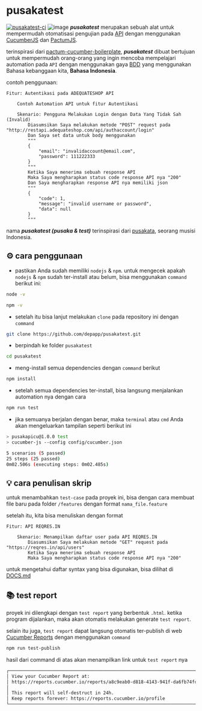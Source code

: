 
# pusakatest

[![pusakatest-ci](https://github.com/depapp/pusakatest/actions/workflows/ci.yml/badge.svg?branch=main)](https://github.com/depapp/pusakatest/actions/workflows/ci.yml)
![image](https://user-images.githubusercontent.com/6134774/180157241-726742b6-f3fa-44f0-ade1-88b27b4a02a8.png)
_**pusakatest**_ merupakan sebuah alat untuk mempermudah otomatisasi pengujian pada [API](https://id.wikipedia.org/wiki/Antarmuka_pemrograman_aplikasi) dengan menggunakan [CucumberJS](https://github.com/cucumber/cucumber-js) dan [PactumJS](https://pactumjs.github.io/).

terinspirasi dari [pactum-cucumber-boilerplate](https://github.com/pactumjs/pactum-cucumber-boilerplate), _**pusakatest**_ dibuat bertujuan untuk mempermudah orang-orang yang ingin mencoba mempelajari automation pada `API` dengan menggunakan gaya [BDD](https://en.wikipedia.org/wiki/Behavior-driven_development) yang menggunakan Bahasa kebanggaan kita, **Bahasa Indonesia**.

contoh penggunaan:
```gherkin
Fitur: Autentikasi pada ADEQUATESHOP API

    Contoh Automation API untuk fitur Autentikasi

    Skenario: Pengguna Melakukan Login dengan Data Yang Tidak Sah (Invalid)
        Diasumsikan Saya melakukan metode "POST" request pada "http://restapi.adequateshop.com/api/authaccount/login"
        Dan Saya set data untuk body menggunakan
        """
        {
            "email": "invalidaccount@email.com",
            "password": 111222333
        }
        """
        Ketika Saya menerima sebuah response API
        Maka Saya mengharapkan status code response API nya "200"
        Dan Saya mengharapkan response API nya memiliki json
        """
        {
            "code": 1,
            "message": "invalid username or password",
            "data": null
        }
        """
```

nama _**pusakatest (pusaka & test)**_ terinspirasi dari [pusakata](https://www.instagram.com/pusakata), seorang musisi Indonesia.

## :gear: cara penggunaan

- pastikan Anda sudah memiliki `nodejs` & `npm`. untuk mengecek apakah `nodejs` & `npm` sudah ter-install atau belum, bisa menggunakan `command` berikut ini:
```bash
node -v
```
```bash
npm -v
```
- setelah itu bisa lanjut melakukan `clone` pada repository ini dengan `command`
```bash
git clone https://github.com/depapp/pusakatest.git
```
- berpindah ke folder `pusakatest` 
```bash
cd pusakatest
```
- meng-install semua dependencies dengan `command` berikut
```bash
npm install
```
- setelah semua dependencies ter-install, bisa langsung menjalankan automation nya dengan cara
```bash
npm run test
```
- jika semuanya berjalan dengan benar, maka `terminal` atau `cmd` Anda akan mengeluarkan tampilan seperti berikut ini
```bash
> pusakapicu@1.0.0 test
> cucumber-js --config config/cucumber.json

5 scenarios (5 passed)
25 steps (25 passed)
0m02.506s (executing steps: 0m02.485s)
```

## :bulb: cara penulisan skrip

untuk menambahkan `test-case` pada proyek ini, bisa dengan cara membuat file baru pada folder `/features` dengan format `nama_file.feature`

setelah itu, kita bisa menuliskan dengan format

```gherkin
Fitur: API REQRES.IN

    Skenario: Menampilkan daftar user pada API REQRES.IN
        Diasumsikan Saya melakukan metode "GET" request pada "https://reqres.in/api/users"
        Ketika Saya menerima sebuah response API
        Maka Saya mengharapkan status code response API nya "200"
```
untuk mengetahui daftar syntax yang bisa digunakan, bisa dilihat di [DOCS.md](https://github.com/depapp/pusakatest/blob/main/DOCS.md)

## :books: test report

proyek ini dilengkapi dengan `test report` yang berbentuk `.html`. ketika program dijalankan, maka akan otomatis melakukan generate `test report`.

selain itu juga, `test report` dapat langsung otomatis ter-publish di web [Cucumber Reports](https://reports.cucumber.io) dengan menggunakan `command`
```bash
npm run test-publish
```
hasil dari command di atas akan menampilkan link untuk `test report` nya
```bash
┌──────────────────────────────────────────────────────────────────────────┐
│ View your Cucumber Report at:                                            │
│ https://reports.cucumber.io/reports/a8c9eab0-d818-4143-941f-da6fb74fdae8 │
│                                                                          │
│ This report will self-destruct in 24h.                                   │
│ Keep reports forever: https://reports.cucumber.io/profile                │
└──────────────────────────────────────────────────────────────────────────┘
```
